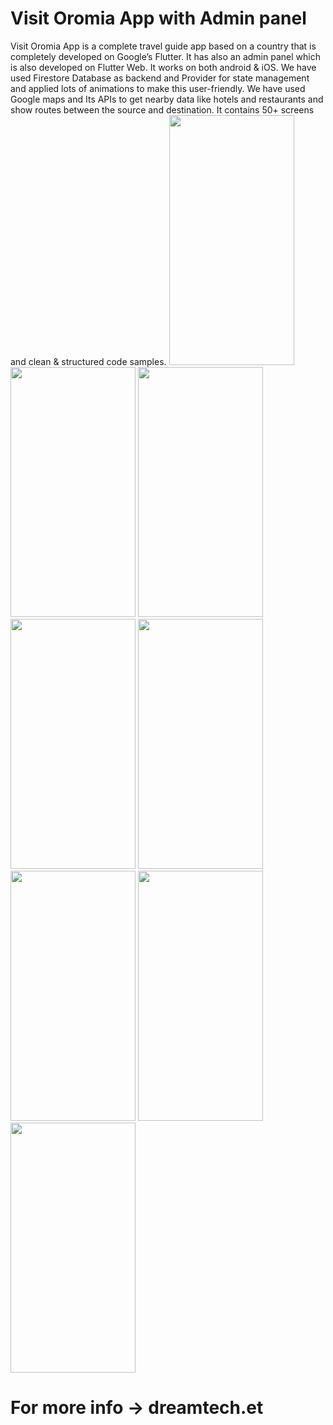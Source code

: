 # Visit Oromia App  with Admin panel
Visit Oromia App is a complete travel guide app based on a country that is completely developed on Google’s Flutter. It has also an admin panel which is also developed on Flutter Web. It works on both android & iOS. We have used Firestore Database as backend and Provider for state management and applied lots of animations to make this user-friendly. We have used Google maps and Its APIs to get nearby data like hotels and restaurants and show routes between the source and destination. It contains 50+ screens and clean & structured code samples.
<img src="https://user-images.githubusercontent.com/61195602/207001195-e218e639-2fbb-4d99-84ae-76bcb96e956b.jpg"  width="200" height="400" />
<img src="https://user-images.githubusercontent.com/61195602/207001196-3bd0b9fe-3894-43bd-b135-6baa59474abf.jpg"  width="200" height="400" />
<img src="https://user-images.githubusercontent.com/61195602/207001271-55b0ca6b-4dfa-40bb-8c87-bbcf0ec0c522.jpg"  width="200" height="400" />
<img src="https://user-images.githubusercontent.com/61195602/207001296-e6c6da7b-b336-4a19-bd7e-a53197556528.jpg"  width="200" height="400" />
<img src="https://user-images.githubusercontent.com/61195602/207001372-17f83a46-b901-4085-a38b-e92266644308.jpg"  width="200" height="400" />
<img src="https://user-images.githubusercontent.com/61195602/207003206-bbfe9994-e17e-4d29-ac91-885f97a0bca1.jpg"  width="200" height="400" />
<img src="https://user-images.githubusercontent.com/61195602/207001398-f3e9425e-e60c-4226-8200-65a904a46294.jpg"  width="200" height="400" />
<img src="https://user-images.githubusercontent.com/61195602/207001375-f28a965c-11f4-46cb-aa0f-a3ea1834c082.jpg"  width="200" height="400" />


# For more info -> dreamtech.et
